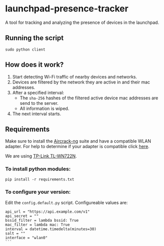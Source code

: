 # launchpad-presence-tracker
A tool for tracking and analyzing the presence of devices in the launchpad.

## Running the script

```
sudo python client
```

## How does it work?

1. Start detecting Wi-Fi traffic of nearby devices and networks.
1. Devices are filtered by the network they are active in and their mac addresses.
1. After a specified interval:
    + The `sha-256` hashes of the filtered active device mac addresses are send to the server.
    + All information is wiped.
1. The next interval starts.

## Requirements

Make sure to install the [Aircrack-ng](http://www.aircrack-ng.org/) suite and have a compatible WLAN adapter. For help to determine if your adapter is compatible click [here](http://www.aircrack-ng.org/doku.php?id=compatibility_drivers).

We are using [TP-Link TL-WN722N](http://www.tp-link.de/products/details/cat-11_TL-WN722N.html).

### To install python modules:

```
pip install -r requirements.txt
```

### To configure your version:

Edit the `config.default.py` script. Configureable values are:

````
api_url = "https://api.example.com/v1"
api_secret = ""
bssid_filter = lambda bssid: True
mac_filter = lambda mac: True
interval = datetime.timedelta(minutes=30)
salt = ""
interface = "wlan0"
```
